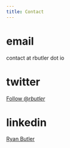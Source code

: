 ```yaml
---
title: Contact
---
```

<script type="text/javascript" src="https://platform.linkedin.com/badges/js/profile.js" async defer></script>

# email
contact at rbutler dot io

# twitter
<a href="https://twitter.com/_rbutler_?ref_src=twsrc%5Etfw" class="twitter-follow-button" data-show-count="false">Follow @_rbutler_</a><script async src="https://platform.twitter.com/widgets.js" charset="utf-8"></script>

# linkedin
<div class="LI-profile-badge"  data-version="v1" data-size="medium" data-locale="en_US" data-type="horizontal" data-theme="dark" data-vanity="ryan-butler-06154a44"><a class="LI-simple-link" href='https://www.linkedin.com/in/ryan-butler-06154a44?trk=profile-badge'>Ryan Butler</a></div>
